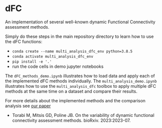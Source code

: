 # dFC
An implementation of several well-known dynamic Functional Connectivity assessment methods.

Simply do these steps in the main repository directory to learn how to use the dFC functions:
  * `conda create --name multi_analysis_dfc_env python=3.8.5`
  * `conda activate multi_analysis_dfc_env`
  * `pip install -e '.'`
  * run the code cells in demo jupyter notebooks

The `dFC_methods_demo.ipynb` illustrates how to load data and apply each of the implemented dFC methods individually.
The `multi_analysis_demo.ipynb` illustrates how to use the `multi_analysis_dfc` toolbox to apply multiple dFC methods at the same time on a dataset and compare their results.

For more details about the implemented methods and the comparison analysis see [our paper](https://www.biorxiv.org/content/10.1101/2023.07.13.548883v2)

  * Torabi M, Mitsis GD, Poline JB. On the variability of dynamic functional connectivity assessment methods. bioRxiv. 2023:2023-07. 
